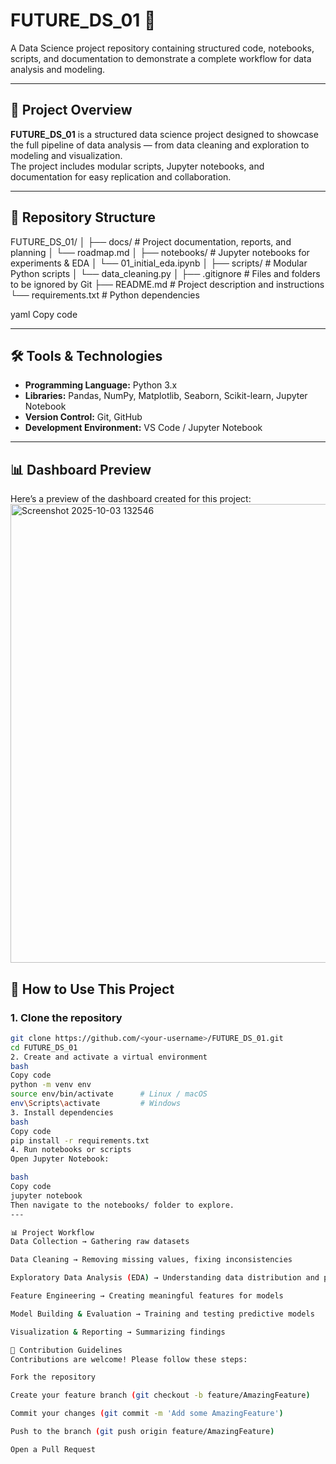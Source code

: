 # FUTURE_DS_01 🚀

A Data Science project repository containing structured code, notebooks, scripts, and documentation to demonstrate a complete workflow for data analysis and modeling.

---

## 📌 Project Overview

**FUTURE_DS_01** is a structured data science project designed to showcase the full pipeline of data analysis — from data cleaning and exploration to modeling and visualization.  
The project includes modular scripts, Jupyter notebooks, and documentation for easy replication and collaboration.

---

## 📂 Repository Structure

FUTURE_DS_01/
│
├── docs/ # Project documentation, reports, and planning
│ └── roadmap.md
│
├── notebooks/ # Jupyter notebooks for experiments & EDA
│ └── 01_initial_eda.ipynb
│
├── scripts/ # Modular Python scripts
│ └── data_cleaning.py
│
├── .gitignore # Files and folders to be ignored by Git
├── README.md # Project description and instructions
└── requirements.txt # Python dependencies

yaml
Copy code

---

## 🛠️ Tools & Technologies

- **Programming Language:** Python 3.x  
- **Libraries:** Pandas, NumPy, Matplotlib, Seaborn, Scikit-learn, Jupyter Notebook  
- **Version Control:** Git, GitHub  
- **Development Environment:** VS Code / Jupyter Notebook

---


## 📊 Dashboard Preview

Here’s a preview of the dashboard created for this project:
<img width="1304" height="734" alt="Screenshot 2025-10-03 132546" src="https://github.com/user-attachments/assets/a8504615-5ec4-4e4d-966f-d845966458ab" />

## 📖 How to Use This Project

### 1. Clone the repository
```bash
git clone https://github.com/<your-username>/FUTURE_DS_01.git
cd FUTURE_DS_01
2. Create and activate a virtual environment
bash
Copy code
python -m venv env
source env/bin/activate      # Linux / macOS
env\Scripts\activate         # Windows
3. Install dependencies
bash
Copy code
pip install -r requirements.txt
4. Run notebooks or scripts
Open Jupyter Notebook:

bash
Copy code
jupyter notebook
Then navigate to the notebooks/ folder to explore.
---

📊 Project Workflow
Data Collection → Gathering raw datasets

Data Cleaning → Removing missing values, fixing inconsistencies

Exploratory Data Analysis (EDA) → Understanding data distribution and patterns

Feature Engineering → Creating meaningful features for models

Model Building & Evaluation → Training and testing predictive models

Visualization & Reporting → Summarizing findings

🤝 Contribution Guidelines
Contributions are welcome! Please follow these steps:

Fork the repository

Create your feature branch (git checkout -b feature/AmazingFeature)

Commit your changes (git commit -m 'Add some AmazingFeature')

Push to the branch (git push origin feature/AmazingFeature)

Open a Pull Request


